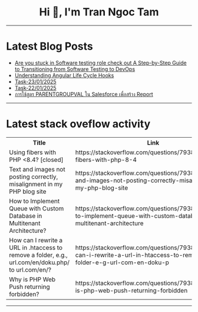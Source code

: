 <h1 align="center">Hi 👋, I'm Tran Ngoc Tam</h1>

---

# Latest Blog Posts 
<!-- BLOG-POST-LIST:START -->
- [Are you stuck in Software testing role check out A Step-by-Step Guide to Transitioning from Software Testing to DevOps](https://dev.to/techconcephub/are-you-stuck-in-software-testing-role-check-out-a-step-by-step-guide-to-transitioning-from-49ba)
- [Understanding Angular Life Cycle Hooks](https://dev.to/himanshusinghtomar/understanding-angular-life-cycle-hooks-oi4)
- [Task-23/01/2025](https://dev.to/neelakandan_ravi_2000/task-23012025-5eck)
- [Task-22/01/2025](https://dev.to/neelakandan_ravi_2000/task-22012025-1hni)
- [การใช้สูตร PARENTGROUPVAL ใน Salesforce เพื่อสร้าง Report](https://dev.to/tulip_pattra/kaaraichsuutr-parentgroupval-ain-salesforce-ephuuesraang-report-13ih)
<!-- BLOG-POST-LIST:END -->

---

# Latest stack oveflow activity
<table>
  <tr><th>Title</th><th>Link</th></tr>
  <!-- STACKOVERFLOW:START --><tr><td>Using fibers with PHP &lt;8.4? [closed]</td><td>https://stackoverflow.com/questions/79386504/using-fibers-with-php-8-4</td></tr><tr><td>Text and images not posting correctly, misalignment in my PHP blog site</td><td>https://stackoverflow.com/questions/79386441/text-and-images-not-posting-correctly-misalignment-in-my-php-blog-site</td></tr><tr><td>How to Implement Queue with Custom Database in Multitenant Architecture?</td><td>https://stackoverflow.com/questions/79386340/how-to-implement-queue-with-custom-database-in-multitenant-architecture</td></tr><tr><td>How can I rewrite a URL in .htaccess to remove a folder, e.g., url.com/en/doku.php/ to url.com/en/?</td><td>https://stackoverflow.com/questions/79386106/how-can-i-rewrite-a-url-in-htaccess-to-remove-a-folder-e-g-url-com-en-doku-p</td></tr><tr><td>Why is PHP Web Push returning forbidden?</td><td>https://stackoverflow.com/questions/79386090/why-is-php-web-push-returning-forbidden</td></tr><!-- STACKOVERFLOW:END -->
</table>

---


